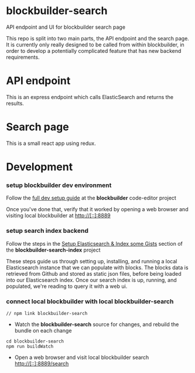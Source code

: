 # blockbuilder-search
API endpoint and UI for blockbuilder search page

This repo is split into two main parts, the API endpoint and the search page. It is currently only really designed
to be called from within blockbuilder, in order to develop a potentially complicated feature that has new backend requirements. 

# API endpoint
This is an express endpoint which calls ElasticSearch and returns the results.

# Search page
This is a small react app using redux.

# Development

### setup blockbuilder dev environment

Follow the [full dev setup guide](https://github.com/enjalot/blockbuilder/wiki/Development#development) at the **blockbuilder** code-editor project

Once you've done that, verify that it worked by opening a web browser and visiting local blockbuilder at [http://[::]:8889](http://[::]:8889)

### setup search index backend

Follow the steps in the [Setup Elasticsearch & Index some Gists](https://github.com/enjalot/blockbuilder-search-index#setup-elasticsearch--index-some-gists) section of the **blockbuilder-search-index** project

These steps guide us through setting up, installing, and running a local Elasticsearch instance that we can populate with blocks.  The blocks data is retrieved from Github and stored as static json files, before being loaded into our Elasticsearch index.  Once our search index is up, running, and populated, we're reading to query it with a web ui. 

### connect local blockbuilder with local blockbuilder-search

```
// npm link blockbuilder-search
```

- Watch the **blockbuilder-search** source for changes, and rebuild the bundle on each change

```
cd blockbuilder-search
npm run buildWatch
```

- Open a web browser and visit local blockbuilder search [http://[::]:8889/search](http://[::]:8889/search)